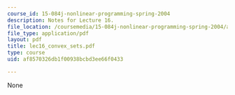 ```yaml
---
course_id: 15-084j-nonlinear-programming-spring-2004
description: Notes for Lecture 16.
file_location: /coursemedia/15-084j-nonlinear-programming-spring-2004/af8570326db1f00938bcbd3ee66f0433_lec16_convex_sets.pdf
file_type: application/pdf
layout: pdf
title: lec16_convex_sets.pdf
type: course
uid: af8570326db1f00938bcbd3ee66f0433

---
```

None
